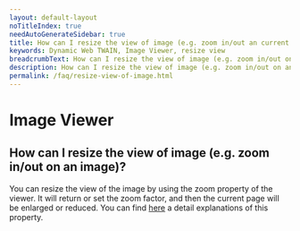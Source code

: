 ```yaml
---
layout: default-layout
noTitleIndex: true
needAutoGenerateSidebar: true
title: How can I resize the view of image (e.g. zoom in/out an current image)?
keywords: Dynamic Web TWAIN, Image Viewer, resize view
breadcrumbText: How can I resize the view of image (e.g. zoom in/out on an image)?
description: How can I resize the view of image (e.g. zoom in/out on an image)?
permalink: /faq/resize-view-of-image.html
---
```


# Image Viewer

## How can I resize the view of image (e.g. zoom in/out on an image)?

You can resize the view of the image by using the zoom property of the viewer. It will return or set the zoom factor, and then the current page will be enlarged or reduced. You can find <a href="https://www.dynamsoft.com/web-twain/docs/info/api/WebTwain_Viewer.html?ver=latest#zoom" target="_blank">here</a> a detail explanations of this property.
